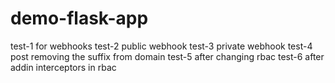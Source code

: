 # demo-flask-app
test-1 for webhooks
test-2 public webhook
test-3 private webhook
test-4 post removing the suffix from domain
test-5 after changing rbac
test-6 after addin interceptors in rbac
